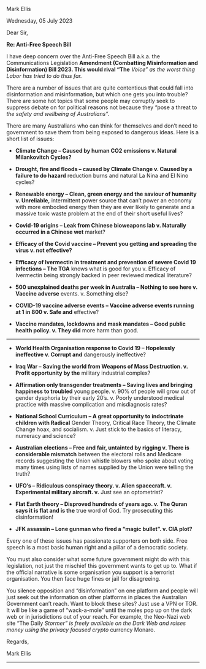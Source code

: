 Mark Ellis

Wednesday, 05 July 2023

Dear Sir,

**Re: Anti-Free Speech Bill**

I have deep concern over the Anti-Free Speech Bill a.k.a. the Communications Legislation
**Amendment (Combatting Misinformation and Disinformation) Bill 2023. This would rival “The**
_Voice” as the worst thing Labor has tried to do thus far._

There are a number of issues that are quite contentious that could fall into disinformation and
misinformation, but which one gets you into trouble? There are some hot topics that some people
may corruptly seek to suppress debate on for political reasons not because they “pose a threat to
_the safety and wellbeing of Australians”._

There are many Australians who can think for themselves and don’t need to government to save
them from being exposed to dangerous ideas. Here is a short list of issues:

  - **Climate Change – Caused by human CO2 emissions v. Natural Milankovitch Cycles?**

  - **Drought, fire and floods – caused by Climate Change v. Caused by a failure to do hazard**
reduction burns and natural La Nina and El Nino cycles?

  - **Renewable energy – Clean, green energy and the saviour of humanity v. Unreliable,**
intermittent power source that can’t power an economy with more embodied energy then
they are ever likely to generate and a massive toxic waste problem at the end of their short
useful lives?

  - **Covid-19 origins – Leak from Chinese bioweapons lab v. Naturally occurred in a Chinese wet**
market?

  - **Efficacy of the Covid vaccine – Prevent you getting and spreading the virus v. not effective?**

  - **Efficacy of Ivermectin in treatment and prevention of severe Covid 19 infections – The TGA**
knows what is good for you v. Efficacy of Ivermectin being strongly backed in peer reviewed
medical literature?

  - **500 unexplained deaths per week in Australia – Nothing to see here v. Vaccine adverse**
events. v. Something else?

  - **COVID-19 vaccine adverse events – Vaccine adverse events running at 1 in 800 v. Safe and**
effective?

  - **Vaccine mandates, lockdowns and mask mandates – Good public health policy. v. They did**
more harm than good.


-----

  - **World Health Organisation response to Covid 19 – Hopelessly ineffective v. Corrupt and**
dangerously ineffective?

  - **Iraq War – Saving the world from Weapons of Mass Destruction. v. Profit opportunity by the**
military industrial complex?

  - **Affirmation only transgender treatments – Saving lives and bringing happiness to troubled**
young people. v. 90% of people will grow out of gender dysphoria by their early 20’s. v.
Poorly understood medical practice with massive complication and misdiagnosis rates?

  - **National School Curriculum – A great opportunity to indoctrinate children with Radical**
Gender Theory, Critical Race Theory, the Climate Change hoax, and socialism. v. Just stick to
the basics of literacy, numeracy and science?

  - **Australian elections – Free and fair, untainted by rigging v. There is considerable mismatch**
between the electoral rolls and Medicare records suggesting the Union whistle blowers who
spoke about voting many times using lists of names supplied by the Union were telling the
truth?

  - **UFO’s – Ridiculous conspiracy theory. v. Alien spacecraft. v. Experimental military aircraft. v.**
Just see an optometrist?

  - **Flat Earth theory – Disproved hundreds of years ago. v. The Quran says it is flat and is the**
true word of God. Try prosecuting this disinformation!

  - **JFK assassin – Lone gunman who fired a “magic bullet”. v. CIA plot?**

Every one of these issues has passionate supporters on both side. Free speech is a most basic
human right and a pillar of a democratic society.

You must also consider what some future government might do with this legislation, not just the
mischief this government wants to get up to. What if the official narrative is some organisation you
support is a terrorist organisation. You then face huge fines or jail for disagreeing.

You silence opposition and “disinformation” on one platform and people will just seek out the
information on other platforms in places the Australian Government can’t reach. Want to block
these sites? Just use a VPN or TOR. It will be like a game of “wack-a-mole” until the moles pop up
on the dark web or in jurisdictions out of your reach. For example, the Neo-Nazi web site “The Daily
_Stormer” is freely available on the Dark Web and raises money using the privacy focused crypto_
currency Monaro.

Regards,

Mark Ellis


-----

